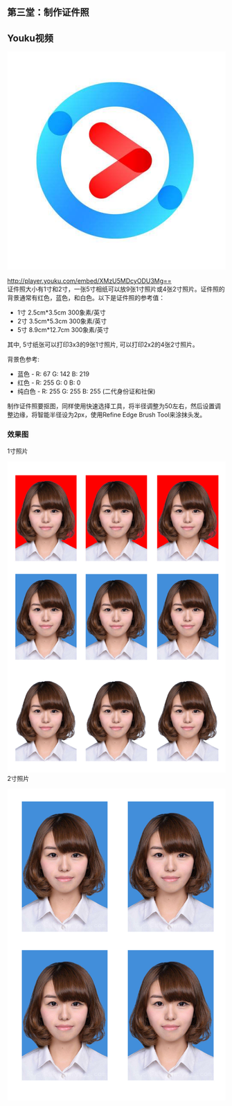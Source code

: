 ## 第三堂：制作证件照

## Youku视频

[![YouKu视频-制作证件照](static/5761673-dedfeff368d78c03.jpg)](http://player.youku.com/embed/XMzU5MDcyODU3Mg==)

http://player.youku.com/embed/XMzU5MDcyODU3Mg==  
证件照大小有1寸和2寸，一张5寸相纸可以放9张1寸照片或4张2寸照片。证件照的背景通常有红色，蓝色，和白色。以下是证件照的参考值： 

+ 1寸 2.5cm*3.5cm 300象素/英寸 
+ 2寸 3.5cm*5.3cm 300象素/英寸 
+ 5寸 8.9cm*12.7cm 300象素/英寸 

其中, 5寸纸张可以打印3x3的9张1寸照片, 可以打印2x2的4张2寸照片。 

背景色参考: 

+ 蓝色 - R: 67 G: 142 B: 219
+ 红色 - R: 255 G: 0 B: 0 
+ 纯白色 - R: 255 G: 255 B: 255 (二代身份证和社保)

制作证件照要抠图，同样使用快速选择工具，将半径调整为50左右，然后设置调整边缘，将智能半径设为2px，使用Refine Edge Brush Tool来涂抹头发。

### 效果图  
1寸照片  

![1寸照片](static/5761673-f1aa09baf89cda63.jpg)  
2寸照片  

![2寸照片](static/5761673-742ec215b851a89a.jpg)  



